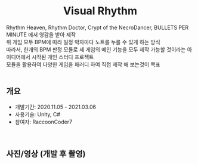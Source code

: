 <div align="center">
<h1>Visual Rhythm</h1>
</div>

<div align="left">
Rhythm Heaven, Rhythm Doctor, Crypt of the NecroDancer, BULLETS PER MINUTE 에서 영감을 받아 제작</br>
위 게임 모두 BPM에 따라 일정 박자마다 노트를 누를 수 있게 하는 방식</br>
따라서, 한개의 BPM 판정 모듈로 세 게임의 메인 기능을 모두 제작 가능할 것이라는 아이디어에서 시작된 개인 스터디 프로젝트</br>
모듈을 활용하여 다양한 게임을 패러디 하여 직접 제작 해 보는것이 목표</br></br>
</div>

## 개요
- 개발기간: 2020.11.05 - 2021.03.06
- 사용기술: Unity, C#
- 참여자: RaccoonCoder7

</br>

## 사진/영상 (개발 후 촬영)
